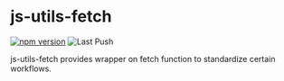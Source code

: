 # js-utils-fetch

[![npm version](https://badge.fury.io/js/@uncover%2Fjs-utils-fetch.svg)](https://badge.fury.io/js/@uncover%2Fjs-utils-fetch)
![Last Push](https://github.com/ash-uncover/js-utils-fetch/actions/workflows/PUSH-publish.yml/badge.svg)

js-utils-fetch provides wrapper on fetch function to standardize certain workflows.